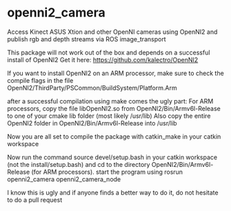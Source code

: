 openni2_camera
==============

Access Kinect ASUS Xtion and other OpenNI cameras using OpenNI2 and publish rgb and depth streams via ROS image_transport

This package will not work out of the box and depends on a successful install of OpenNI2
Get it here:
https://github.com/kalectro/OpenNI2

If you want to install OpenNI2 on an ARM processor, make sure to check the compile flags in the file
OpenNI2/ThirdParty/PSCommon/BuildSystem/Platform.Arm

after a successful compilation using make comes the ugly part:
For ARM processors, copy the file libOpenNI2.so from OpenNI2/Bin/Armv6l-Release to one of your cmake lib folder (most likely /usr/lib)
Also copy the entire OpenNI2 folder in OpenNI2/Bin/Armv6l-Release into /usr/lib

Now you are all set to compile the package with catkin_make in your catkin workspace

Now run the command source devel/setup.bash in your catkin workspace (not the install/setup.bash) and cd to the directory OpenNI2/Bin/Armv6l-Release (for ARM processors).
start the program using
rosrun openni2_camera openni2_camera_node

I know this is ugly and if anyone finds a better way to do it, do not hesitate to do a pull request
